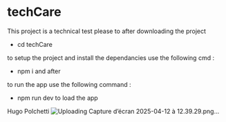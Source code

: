 # techCare

This project is a technical test please to after downloading the project

- cd techCare

to setup the project and install the dependancies use the following cmd :

- npm i and after

to run the app use the following command :

- npm run dev to load the app

Hugo Polchetti
![Uploading Capture d’écran 2025-04-12 à 12.39.29.png…]()
